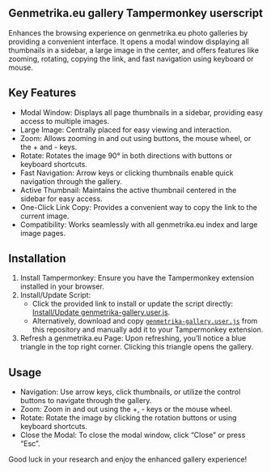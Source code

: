 Genmetrika.eu gallery Tampermonkey userscript
----------------------------------------------

Enhances the browsing experience on genmetrika.eu photo galleries by providing a convenient interface. It opens a modal window displaying all thumbnails in a sidebar, a large image in the center, and offers features like zooming, rotating, copying the link, and fast navigation using keyboard or mouse.

## Key Features
- Modal Window: Displays all page thumbnails in a sidebar, providing easy access to multiple images.
- Large Image: Centrally placed for easy viewing and interaction.
- Zoom: Allows zooming in and out using buttons, the mouse wheel, or the + and - keys.
- Rotate: Rotates the image 90° in both directions with buttons or keyboard shortcuts.
- Fast Navigation: Arrow keys or clicking thumbnails enable quick navigation through the gallery.
- Active Thumbnail: Maintains the active thumbnail centered in the sidebar for easy access.
- One-Click Link Copy: Provides a convenient way to copy the link to the current image.
- Compatibility: Works seamlessly with all genmetrika.eu index and large image pages.

## Installation
1. Install Tampermonkey: Ensure you have the Tampermonkey extension installed in your browser.
2. Install/Update Script:
    - Click the provided link to install or update the script directly: [Install/Update genmetrika-gallery.user.js](https://raw.githubusercontent.com/acirtautas/genmetrika-gallery/main/genmetrika-gallery.user.js).
    - Alternatively, download and copy [`genmetrika-gallery.user.js`](https://github.com/acirtautas/genmetrika-gallery/blob/main/genmetrika-gallery.user.js) from this repository and manually add it to your Tampermonkey extension.
3. Refresh a genmetrika.eu Page: Upon refreshing, you’ll notice a blue triangle in the top right corner. Clicking this triangle opens the gallery.

## Usage
- Navigation: Use arrow keys, click thumbnails, or utilize the control buttons to navigate through the gallery.
- Zoom: Zoom in and out using the +, - keys or the mouse wheel.
- Rotate: Rotate the image by clicking the rotation buttons or using keyboard shortcuts.
- Close the Modal: To close the modal window, click “Close” or press “Esc”.

Good luck in your research and enjoy the enhanced gallery experience!
